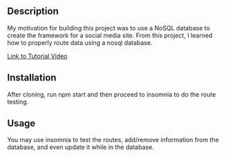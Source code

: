 ## Description

My motivation for building this project was to use a NoSQL database to create the framework for a social media site. From this project, I learned how to properly route data using a nosql database.

<a href='https://drive.google.com/file/d/1btmT-ssnt3I5F98zV2GZqzA4bbJGtb98/view' target = '_blank'>Link to Tutorial Video</a>

## Installation
After cloning, run npm start and then proceed to insomnia to do the route testing.

## Usage
You may use insomnia to test the routes, add/remove information from the database, and even update it while in the database.
